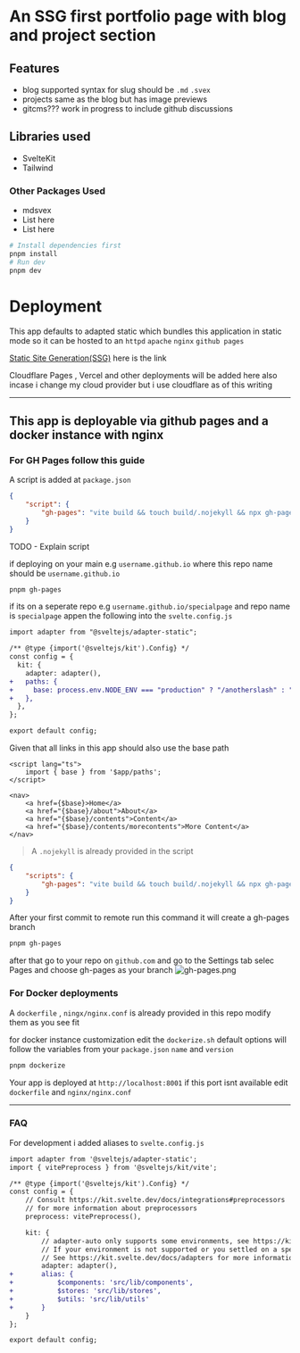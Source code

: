 # An SSG first portfolio page with blog and project section

## Features

- blog
  supported syntax for slug should be `.md` `.svex`
- projects
  same as the blog but has image previews
- gitcms???
  work in progress to include github discussions

## Libraries used

- SvelteKit
- Tailwind

### Other Packages Used

- mdsvex
- List here
- List here

```sh
# Install dependencies first
pnpm install
# Run dev
pnpm dev
```

# Deployment

This app defaults to adapted static which bundles this application in static mode
so it can be hosted to an `httpd` `apache` `nginx` `github pages`

[Static Site Generation(SSG)](https://kit.svelte.dev/docs/adapter-static) here is the link

Cloudflare Pages , Vercel and other deployments will be added here also incase i change
my cloud provider but i use cloudflare as of this writing

---

## This app is deployable via github pages and a docker instance with nginx

### For GH Pages follow this guide

A script is added at `package.json`

```json
{
	"script": {
		"gh-pages": "vite build && touch build/.nojekyll && npx gh-pages -d build -t true"
	}
}
```

TODO - Explain script

if deploying on your main e.g `username.github.io` where this repo name should be `username.github.io`

```sh
pnpm gh-pages
```

if its on a seperate repo e.g `username.github.io/specialpage` and repo name is `specialpage`
appen the following into the `svelte.config.js`

```diff
import adapter from "@sveltejs/adapter-static";

/** @type {import('@sveltejs/kit').Config} */
const config = {
  kit: {
    adapter: adapter(),
+   paths: {
+     base: process.env.NODE_ENV === "production" ? "/anotherslash" : "",
+   },
  },
};

export default config;
```

Given that all links in this app should also use the base path

```svelte
<script lang="ts">
	import { base } from '$app/paths';
</script>

<nav>
	<a href={$base}>Home</a>
	<a href="{$base}/about">About</a>
	<a href="{$base}/contents">Content</a>
	<a href="{$base}/contents/morecontents">More Content</a>
</nav>
```

> A `.nojekyll` is already provided in the script

```json
{
	"scripts": {
		"gh-pages": "vite build && touch build/.nojekyll && npx gh-pages -d build -t true"
	}
}
```

After your first commit to remote run this command it will create a gh-pages branch

```sh
pnpm gh-pages
```

after that go to your repo on `github.com` and go to the Settings tab selec Pages and choose gh-pages as your branch
![gh-pages.png](https://github.com/directormac/directormac.github.io/assets/5866196/4371701d-4d83-4cc0-b759-4eb1599b2a0a)

### For Docker deployments

A `dockerfile` , `ningx/nginx.conf` is already provided in this repo modify them as you see fit

for docker instance customization edit the `dockerize.sh` default options will follow
the variables from your `package.json` `name` and `version`

```sh
pnpm dockerize
```

Your app is deployed at `http://localhost:8001` if this port isnt available edit `dockerfile` and `nginx/nginx.conf`

---

### FAQ

For development i added aliases to `svelte.config.js`

```diff
import adapter from '@sveltejs/adapter-static';
import { vitePreprocess } from '@sveltejs/kit/vite';

/** @type {import('@sveltejs/kit').Config} */
const config = {
	// Consult https://kit.svelte.dev/docs/integrations#preprocessors
	// for more information about preprocessors
	preprocess: vitePreprocess(),

	kit: {
		// adapter-auto only supports some environments, see https://kit.svelte.dev/docs/adapter-auto for a list.
		// If your environment is not supported or you settled on a specific environment, switch out the adapter.
		// See https://kit.svelte.dev/docs/adapters for more information about adapters.
		adapter: adapter(),
+		alias: {
+			$components: 'src/lib/components',
+			$stores: 'src/lib/stores',
+			$utils: 'src/lib/utils'
+		}
	}
};

export default config;

```
